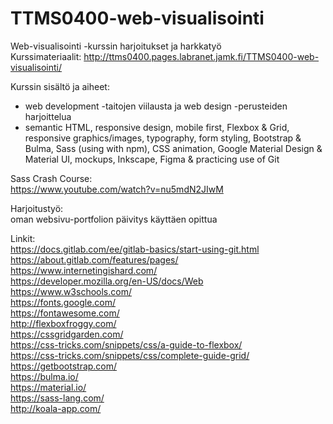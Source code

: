 # TTMS0400-web-visualisointi

Web-visualisointi -kurssin harjoitukset ja harkkatyö  
Kurssimateriaalit: http://ttms0400.pages.labranet.jamk.fi/TTMS0400-web-visualisointi/  

Kurssin sisältö ja aiheet:  
- web development -taitojen viilausta ja web design -perusteiden harjoittelua
- semantic HTML, responsive design, mobile first, Flexbox & Grid, responsive graphics/images, typography, form styling, Bootstrap & Bulma, Sass (using with npm), CSS animation, Google Material Design & Material UI, mockups, Inkscape, Figma & practicing use of Git   

Sass Crash Course:  
https://www.youtube.com/watch?v=nu5mdN2JIwM  

Harjoitustyö:  
oman websivu-portfolion päivitys käyttäen opittua  

Linkit:  
https://docs.gitlab.com/ee/gitlab-basics/start-using-git.html  
https://about.gitlab.com/features/pages/  
https://www.internetingishard.com/  
https://developer.mozilla.org/en-US/docs/Web  
https://www.w3schools.com/  
https://fonts.google.com/  
https://fontawesome.com/  
http://flexboxfroggy.com/  
https://cssgridgarden.com/  
https://css-tricks.com/snippets/css/a-guide-to-flexbox/  
https://css-tricks.com/snippets/css/complete-guide-grid/  
https://getbootstrap.com/  
https://bulma.io/  
https://material.io/  
https://sass-lang.com/  
http://koala-app.com/

